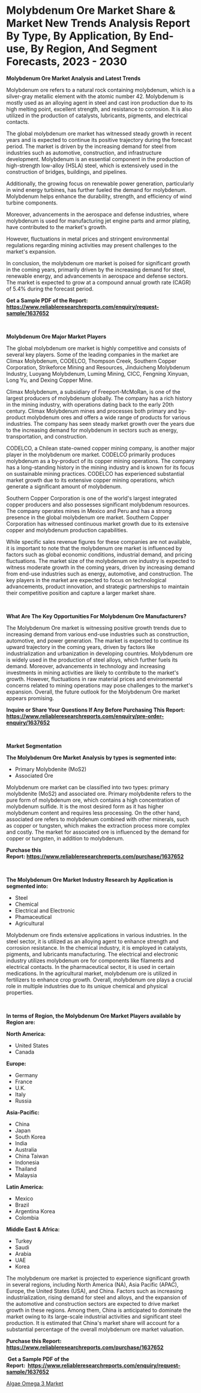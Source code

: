 <p><h1>Molybdenum Ore Market Share & Market New Trends Analysis Report By Type, By Application, By End-use, By Region, And Segment Forecasts, 2023 - 2030</h1></p><p><strong>Molybdenum Ore Market Analysis and Latest Trends</strong></p>
<p><p>Molybdenum ore refers to a natural rock containing molybdenum, which is a silver-gray metallic element with the atomic number 42. Molybdenum is mostly used as an alloying agent in steel and cast iron production due to its high melting point, excellent strength, and resistance to corrosion. It is also utilized in the production of catalysts, lubricants, pigments, and electrical contacts.</p><p>The global molybdenum ore market has witnessed steady growth in recent years and is expected to continue its positive trajectory during the forecast period. The market is driven by the increasing demand for steel from industries such as automotive, construction, and infrastructure development. Molybdenum is an essential component in the production of high-strength low-alloy (HSLA) steel, which is extensively used in the construction of bridges, buildings, and pipelines.</p><p>Additionally, the growing focus on renewable power generation, particularly in wind energy turbines, has further fueled the demand for molybdenum. Molybdenum helps enhance the durability, strength, and efficiency of wind turbine components.</p><p>Moreover, advancements in the aerospace and defense industries, where molybdenum is used for manufacturing jet engine parts and armor plating, have contributed to the market's growth.</p><p>However, fluctuations in metal prices and stringent environmental regulations regarding mining activities may present challenges to the market's expansion.</p><p>In conclusion, the molybdenum ore market is poised for significant growth in the coming years, primarily driven by the increasing demand for steel, renewable energy, and advancements in aerospace and defense sectors. The market is expected to grow at a compound annual growth rate (CAGR) of 5.4% during the forecast period.</p></p>
<p><strong>Get a Sample PDF of the Report:&nbsp; <a href="https://www.reliableresearchreports.com/enquiry/request-sample/1637652">https://www.reliableresearchreports.com/enquiry/request-sample/1637652</a></strong></p>
<p>&nbsp;</p>
<p><strong>Molybdenum Ore Major Market Players</strong></p>
<p><p>The global molybdenum ore market is highly competitive and consists of several key players. Some of the leading companies in the market are Climax Molybdenum, CODELCO, Thompson Creek, Southern Copper Corporation, Strikeforce Mining and Resources, Jinduicheng Molybdenum Industry, Luoyang Molybdenum, Luming Mining, CICC, Fengning Xinyuan, Long Yu, and Dexing Copper Mine.</p><p>Climax Molybdenum, a subsidiary of Freeport-McMoRan, is one of the largest producers of molybdenum globally. The company has a rich history in the mining industry, with operations dating back to the early 20th century. Climax Molybdenum mines and processes both primary and by-product molybdenum ores and offers a wide range of products for various industries. The company has seen steady market growth over the years due to the increasing demand for molybdenum in sectors such as energy, transportation, and construction.</p><p>CODELCO, a Chilean state-owned copper mining company, is another major player in the molybdenum ore market. CODELCO primarily produces molybdenum as a by-product of its copper mining operations. The company has a long-standing history in the mining industry and is known for its focus on sustainable mining practices. CODELCO has experienced substantial market growth due to its extensive copper mining operations, which generate a significant amount of molybdenum.</p><p>Southern Copper Corporation is one of the world's largest integrated copper producers and also possesses significant molybdenum resources. The company operates mines in Mexico and Peru and has a strong presence in the global molybdenum ore market. Southern Copper Corporation has witnessed continuous market growth due to its extensive copper and molybdenum production capabilities.</p><p>While specific sales revenue figures for these companies are not available, it is important to note that the molybdenum ore market is influenced by factors such as global economic conditions, industrial demand, and pricing fluctuations. The market size of the molybdenum ore industry is expected to witness moderate growth in the coming years, driven by increasing demand from end-use industries such as energy, automotive, and construction. The key players in the market are expected to focus on technological advancements, product innovation, and strategic partnerships to maintain their competitive position and capture a larger market share.</p></p>
<p>&nbsp;</p>
<p><strong>What Are The Key Opportunities For Molybdenum Ore Manufacturers?</strong></p>
<p><p>The Molybdenum Ore market is witnessing positive growth trends due to increasing demand from various end-use industries such as construction, automotive, and power generation. The market is expected to continue its upward trajectory in the coming years, driven by factors like industrialization and urbanization in developing countries. Molybdenum ore is widely used in the production of steel alloys, which further fuels its demand. Moreover, advancements in technology and increasing investments in mining activities are likely to contribute to the market's growth. However, fluctuations in raw material prices and environmental concerns related to mining operations may pose challenges to the market's expansion. Overall, the future outlook for the Molybdenum Ore market appears promising.</p></p>
<p><strong>Inquire or Share Your Questions If Any Before Purchasing This Report: <a href="https://www.reliableresearchreports.com/enquiry/pre-order-enquiry/1637652">https://www.reliableresearchreports.com/enquiry/pre-order-enquiry/1637652</a></strong></p>
<p>&nbsp;</p>
<p><strong>Market Segmentation</strong></p>
<p><strong>The Molybdenum Ore Market Analysis by types is segmented into:</strong></p>
<p><ul><li>Primary Molybdenite (MoS2)</li><li>Associated Ore</li></ul></p>
<p><p>Molybdenum ore market can be classified into two types: primary molybdenite (MoS2) and associated ore. Primary molybdenite refers to the pure form of molybdenum ore, which contains a high concentration of molybdenum sulfide. It is the most desired form as it has higher molybdenum content and requires less processing. On the other hand, associated ore refers to molybdenum combined with other minerals, such as copper or tungsten, which makes the extraction process more complex and costly. The market for associated ore is influenced by the demand for copper or tungsten, in addition to molybdenum.</p></p>
<p><strong>Purchase this Report:&nbsp;<a href="https://www.reliableresearchreports.com/purchase/1637652">https://www.reliableresearchreports.com/purchase/1637652</a></strong></p>
<p>&nbsp;</p>
<p><strong>The Molybdenum Ore Market Industry Research by Application is segmented into:</strong></p>
<p><ul><li>Steel</li><li>Chemical</li><li>Electrical and Electronic</li><li>Phamaceutical</li><li>Agricultural</li></ul></p>
<p><p>Molybdenum ore finds extensive applications in various industries. In the steel sector, it is utilized as an alloying agent to enhance strength and corrosion resistance. In the chemical industry, it is employed in catalysts, pigments, and lubricants manufacturing. The electrical and electronic industry utilizes molybdenum ore for components like filaments and electrical contacts. In the pharmaceutical sector, it is used in certain medications. In the agricultural market, molybdenum ore is utilized in fertilizers to enhance crop growth. Overall, molybdenum ore plays a crucial role in multiple industries due to its unique chemical and physical properties.</p></p>
<p>&nbsp;</p>
<p><strong>In terms of Region, the Molybdenum Ore Market Players available by Region are:</strong></p>
<p>
    <p> <strong> North America: </strong>
        <ul>
            <li>United States</li>
            <li>Canada</li>
        </ul>
        </p> 
    <p> <strong> Europe: </strong>
        <ul>
            <li>Germany</li>
            <li>France</li>
            <li>U.K.</li>
            <li>Italy</li>
            <li>Russia</li>
        </ul>
        </p> 
    <p> <strong> Asia-Pacific: </strong>
        <ul>
            <li>China</li>
            <li>Japan</li>
            <li>South Korea</li>
            <li>India</li>
            <li>Australia</li>
            <li>China Taiwan</li>
            <li>Indonesia</li>
            <li>Thailand</li>
            <li>Malaysia</li>
        </ul>
        </p> 
    <p> <strong> Latin America: </strong>
        <ul>
            <li>Mexico</li>
            <li>Brazil</li>
            <li>Argentina Korea</li>
            <li>Colombia</li>
        </ul>
        </p> 
    <p> <strong> Middle East & Africa: </strong>
        <ul>
            <li>Turkey</li>
            <li>Saudi</li>
            <li>Arabia</li>
            <li>UAE</li>
            <li>Korea</li>
        </ul>
    </p>
    </p>
<p><p>The molybdenum ore market is projected to experience significant growth in several regions, including North America (NA), Asia Pacific (APAC), Europe, the United States (USA), and China. Factors such as increasing industrialization, rising demand for steel and alloys, and the expansion of the automotive and construction sectors are expected to drive market growth in these regions. Among them, China is anticipated to dominate the market owing to its large-scale industrial activities and significant steel production. It is estimated that China's market share will account for a substantial percentage of the overall molybdenum ore market valuation.</p></p>
<p><strong>Purchase this Report: <a href="https://www.reliableresearchreports.com/purchase/1637652">https://www.reliableresearchreports.com/purchase/1637652</a></strong></p>
<p>&nbsp;<strong>Get a Sample PDF of the Report:&nbsp;&nbsp;<a href="https://www.reliableresearchreports.com/enquiry/request-sample/1637652">https://www.reliableresearchreports.com/enquiry/request-sample/1637652</a></strong></p>
<p><strong></strong></p>
<p><p><a href="https://github.com/RoccoManning/Market-Research-Report-List-2/blob/main/algae-omega-3-market.md">Algae Omega 3 Market</a></p></p>